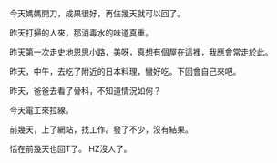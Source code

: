 今天媽媽開刀，成果很好，再住幾天就可以回了。

昨天打掃的人來，那消毒水的味道真重。

昨天第一次走史地恩思小路，美呀，真想有個屋在這裡，我應會常走於此。

昨天，中午，去吃了附近的日本料理，蠻好吃。下回會自己來吧。

昨天，爸爸去看了骨科，不知道情況如何？

今天電工來拉線。

前幾天，上了網站，找工作。發了不少，沒有結果。

恬在前幾天也回T了。 HZ沒人了。
